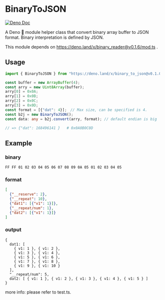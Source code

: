 # BinaryToJSON
[![Deno Doc](https://doc.deno.land/badge.svg)](https://deno.land/x/binary_to_json@v0.1.0/mod.ts)

A Deno 🦕 module helper class that convert binary array buffer to JSON format.
Binary interpretation is defined by JSON.

This module depends on https://deno.land/x/binary_reader@v0.1.6/mod.ts .

## Usage
```typescript
import { BinaryToJSON } from "https://deno.land/x/binary_to_json@v0.1.0/mod.ts";

const buffer = new ArrayBuffer(4);
const arry = new Uint8Array(buffer);
arry[0] = 0x0A;
arry[1] = 0x0B;
arry[2] = 0x0C;
arry[3] = 0x0D;
const format = [{"dat": 4}];　// Max size, can be specified is 4.
const b2j = new BinaryToJSON();
const data: any = b2j.convert(arry, format); // default endian is big

// => {"dat": 168496141 }   # 0x0A0B0C0D
```
## Example
### binary
```bin
FF FF 01 02 03 04 05 06 07 08 09 0A 05 01 02 03 04 05
```
### format
```json
[
  {"__reserve": 2},
  {"__repeat": 10},
  {"dat1": [{"v1": 1}]},
  {"__repeat/num": 1},
  {"dat2": [{"v1": 1}]}
]
```
### output
```
{
  dat1: [
    { v1: 1 }, { v1: 2 },
    { v1: 3 }, { v1: 4 },
    { v1: 5 }, { v1: 6 },
    { v1: 7 }, { v1: 8 },
    { v1: 9 }, { v1: 10 }
  ],
  "__repeat/num": 5,
  dat2: [ { v1: 1 }, { v1: 2 }, { v1: 3 }, { v1: 4 }, { v1: 5 } ]
}
```

more info: please refer to test.ts.
